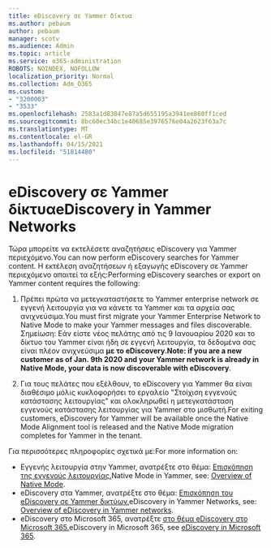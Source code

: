 ```yaml
---
title: eDiscovery σε Yammer δίκτυα
ms.author: pebaum
author: pebaum
manager: scotv
ms.audience: Admin
ms.topic: article
ms.service: o365-administration
ROBOTS: NOINDEX, NOFOLLOW
localization_priority: Normal
ms.collection: Adm_O365
ms.custom:
- "3200003"
- "3533"
ms.openlocfilehash: 2583a1d83047e87a5d655195a3941ee860ff1ced
ms.sourcegitcommit: 8bc60ec34bc1e40685e3976576e04a2623f63a7c
ms.translationtype: MT
ms.contentlocale: el-GR
ms.lasthandoff: 04/15/2021
ms.locfileid: "51814480"
---
```

# <a name="ediscovery-in-yammer-networks"></a><span data-ttu-id="862c0-102">eDiscovery σε Yammer δίκτυα</span><span class="sxs-lookup"><span data-stu-id="862c0-102">eDiscovery in Yammer Networks</span></span>

<span data-ttu-id="862c0-103">Τώρα μπορείτε να εκτελέσετε αναζητήσεις eDiscovery για Yammer περιεχόμενο.</span><span class="sxs-lookup"><span data-stu-id="862c0-103">You can now perform eDiscovery searches for Yammer content.</span></span>  <span data-ttu-id="862c0-104">Η εκτέλεση αναζητήσεων ή εξαγωγής eDiscovery σε Yammer περιεχόμενο απαιτεί τα εξής:</span><span class="sxs-lookup"><span data-stu-id="862c0-104">Performing eDiscovery searches or export on Yammer content requires the following:</span></span>

1. <span data-ttu-id="862c0-105">Πρέπει πρώτα να μετεγκαταστήσετε το Yammer enterprise network σε εγγενή λειτουργία για να κάνετε τα Yammer και τα αρχεία σας ανιχνεύσιμα.</span><span class="sxs-lookup"><span data-stu-id="862c0-105">You must first migrate your Yammer Enterprise Network to Native Mode to make your Yammer messages and files discoverable.</span></span> <span data-ttu-id="862c0-106">Σημείωση: Εάν είστε νέος πελάτης από τις 9 Ιανουαρίου 2020 και το δίκτυο του Yammer είναι ήδη σε εγγενή λειτουργία, τα δεδομένα σας είναι πλέον ανιχνεύσιμα **με το eDiscovery.**</span><span class="sxs-lookup"><span data-stu-id="862c0-106">**Note: if you are a new customer as of Jan. 9th 2020 and your Yammer network is already in Native Mode, your data is now discoverable with eDiscovery**.</span></span>

2. <span data-ttu-id="862c0-107">Για τους πελάτες που εξέλθουν, το eDiscovery για Yammer θα είναι διαθέσιμο μόλις κυκλοφορήσει το εργαλείο "Στοίχιση εγγενούς κατάστασης λειτουργίας" και ολοκληρωθεί η μετεγκατάσταση εγγενούς κατάστασης λειτουργίας για Yammer στο μισθωτή.</span><span class="sxs-lookup"><span data-stu-id="862c0-107">For exiting customers, eDiscovery for Yammer will be available once the Native Mode Alignment tool is released and the Native Mode migration completes for Yammer in the tenant.</span></span>

<span data-ttu-id="862c0-108">Για περισσότερες πληροφορίες σχετικά με:</span><span class="sxs-lookup"><span data-stu-id="862c0-108">For more information on:</span></span>

- <span data-ttu-id="862c0-109">Εγγενής λειτουργία στην Yammer, ανατρέξτε στο θέμα: [Επισκόπηση της εγγενούς λειτουργίας.](https://docs.microsoft.com/yammer/configure-your-yammer-network/overview-native-mode)</span><span class="sxs-lookup"><span data-stu-id="862c0-109">Native Mode in Yammer, see: [Overview of Native Mode](https://docs.microsoft.com/yammer/configure-your-yammer-network/overview-native-mode).</span></span>
- <span data-ttu-id="862c0-110">eDiscovery στα Yammer, ανατρέξτε στο θέμα: [Επισκόπηση του eDiscovery σε Yammer δικτύων.](https://docs.microsoft.com/yammer/manage-security-and-compliance/overview-of-ediscovery)</span><span class="sxs-lookup"><span data-stu-id="862c0-110">eDiscovery in Yammer Networks, see: [Overview of eDiscovery in Yammer networks](https://docs.microsoft.com/yammer/manage-security-and-compliance/overview-of-ediscovery).</span></span>
- <span data-ttu-id="862c0-111">eDiscovery στο Microsoft 365, ανατρέξτε [στο θέμα eDiscovery στο Microsoft 365.](https://docs.microsoft.com/microsoft-365/compliance/ediscovery)</span><span class="sxs-lookup"><span data-stu-id="862c0-111">eDiscovery in Microsoft  365, see [eDiscovery in Microsoft 365](https://docs.microsoft.com/microsoft-365/compliance/ediscovery).</span></span>
